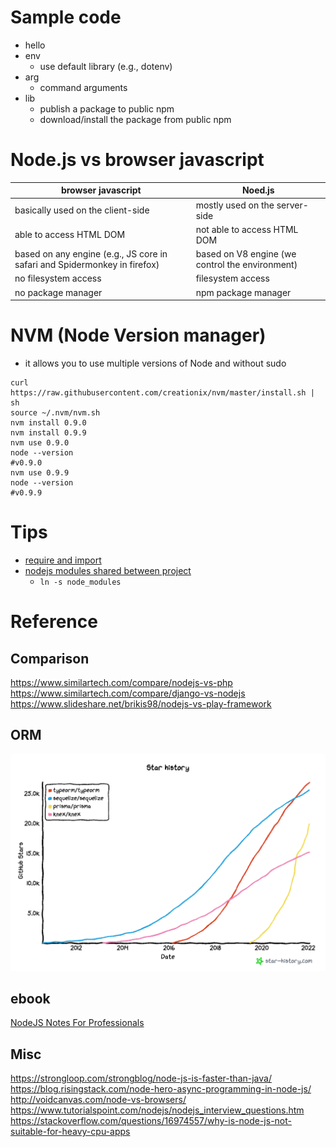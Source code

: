 # Sample code
* hello
* env
  * use default library (e.g., dotenv)
* arg
  * command arguments
* lib
  * publish a package to public npm
  * download/install the package from public npm

# Node.js vs browser javascript
| browser javascript | Noed.js |
| --- | --- |
| basically used on the client-side | mostly used on the server-side | 
| able to access HTML DOM | not able to access HTML DOM |
| based on any engine (e.g., JS core in safari and Spidermonkey in firefox) | based on V8 engine (we control the environment) |
| no filesystem access | filesystem access |
| no package manager | npm package manager |

# NVM (Node Version manager)
* it allows you to use multiple versions of Node and without sudo
```
curl https://raw.githubusercontent.com/creationix/nvm/master/install.sh | sh
source ~/.nvm/nvm.sh
nvm install 0.9.0
nvm install 0.9.9
nvm use 0.9.0
node --version
#v0.9.0
nvm use 0.9.9
node --version
#v0.9.9
```

# Tips
* [require and import](https://blog.niclin.tw/2019/10/03/nodejs-require-vs-es6-import-export/)
* [nodejs modules shared between project](https://stackoverflow.com/questions/30027739/is-it-possible-to-have-a-node-modules-directory-shared-between-projects)
  * `ln -s node_modules`

# Reference
## Comparison  
https://www.similartech.com/compare/nodejs-vs-php  
https://www.similartech.com/compare/django-vs-nodejs  
https://www.slideshare.net/brikis98/nodejs-vs-play-framework  

## ORM
![orm](img/orm.png)

## ebook
[NodeJS Notes For Professionals](https://books.goalkicker.com/NodeJSBook/)

## Misc  
https://strongloop.com/strongblog/node-js-is-faster-than-java/  
https://blog.risingstack.com/node-hero-async-programming-in-node-js/  
http://voidcanvas.com/node-vs-browsers/  
https://www.tutorialspoint.com/nodejs/nodejs_interview_questions.htm  
https://stackoverflow.com/questions/16974557/why-is-node-js-not-suitable-for-heavy-cpu-apps  

